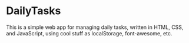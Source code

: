 # DailyTasks
This is a simple web app for managing daily tasks, written in HTML, CSS, and JavaScript, using cool stuff as localStorage, font-awesome, etc.

